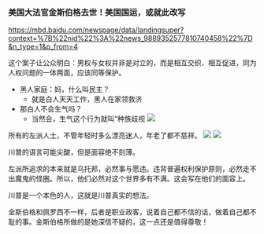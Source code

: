 ### 美国大法官金斯伯格去世！美国国运，或就此改写
https://mbd.baidu.com/newspage/data/landingsuper?context=%7B%22nid%22%3A%22news_9889352577810740458%22%7D&n_type=1&p_from=4

这个案子让公众明白：男权与女权并非是对立的，而是相互交织、相互促进，同为人权问题的一体两面，应该同等保护。

- 黑人家庭：妈，什么叫民主？
  - 就是白人天天工作，黑人在家领救济
- 那白人不会生气吗？
  - 当然会，生气这个行为就叫“种族歧视
![](https://pics7.baidu.com/feed/203fb80e7bec54e7a1eb02b6d5a0cb574ec26ab6.jpeg?token=920e13d4e564ba3c65856d2680341366)

所有的左派人士，不管年轻时多么漂亮迷人，年老了都不慈祥。
![](https://pics4.baidu.com/feed/b3119313b07eca801eaa3d7ffabbc7daa044831e.png?token=3c85cfb9aafe0afe50eac3c347ffff40)
![](https://pics5.baidu.com/feed/908fa0ec08fa513de8f0feb351f505fcb3fbd9a1.png?token=ea2a39490d115be3457c859c3a4e8bfb)

川普的语言可能尖酸，但是面容绝不刻薄。

左派所追求的本来就是乌托邦，必然事与愿违。违背普遍权利保护原则，必然走不出魔鬼的怪圈。所以，他们必然对这个世界多有不满。这会写在他们的面容上。

川普是一个本色的人，这就是川普真实的想法。

金斯伯格和佩罗西不一样，后者是职业政客，说着自己都不信的话，做着自己都不耻的事。金斯伯格所做的是她深信不疑的，这一点还是值得尊敬！
